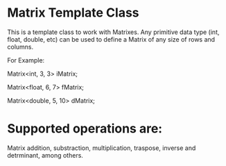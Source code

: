 # Matrix Template Class

This is a template class to work with Matrixes. Any primitive data type (int, float, double, etc) can be used to define a Matrix of any size of rows and columns. 

For Example:

Matrix<int, 3, 3> iMatrix;

Matrix<float, 6, 7> fMatrix;

Matrix<double, 5, 10> dMatrix;

# Supported operations are: 
Matrix addition, substraction, multiplication, traspose, inverse and detrminant, among others.
